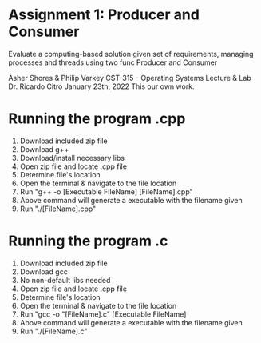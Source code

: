 # Assignment 1: Producer and Consumer
Evaluate a computing-based solution given set of requirements,
managing processes and threads using two func Producer and Consumer

Asher Shores & Philip Varkey
CST-315 - Operating Systems Lecture & Lab
Dr. Ricardo Citro
January 23th, 2022
This our own work.

# Running the program .cpp
1. Download included zip file
2. Download g++
3. Download/install necessary libs
4. Open zip file and locate .cpp file
5. Determine file's location
6. Open the terminal & navigate to the file location
7. Run "g++ -o [Executable FileName] [FileName].cpp"
8. Above command will generate a executable with the filename given
9. Run "./[FileName].cpp"

# Running the program .c
1. Download included zip file
2. Download gcc
3. No non-default libs needed
4. Open zip file and locate .cpp file
5. Determine file's location
6. Open the terminal & navigate to the file location
7. Run "gcc -o "[FileName].c" [Executable FileName]
8. Above command will generate a executable with the filename given
9. Run "./[FileName].c"
